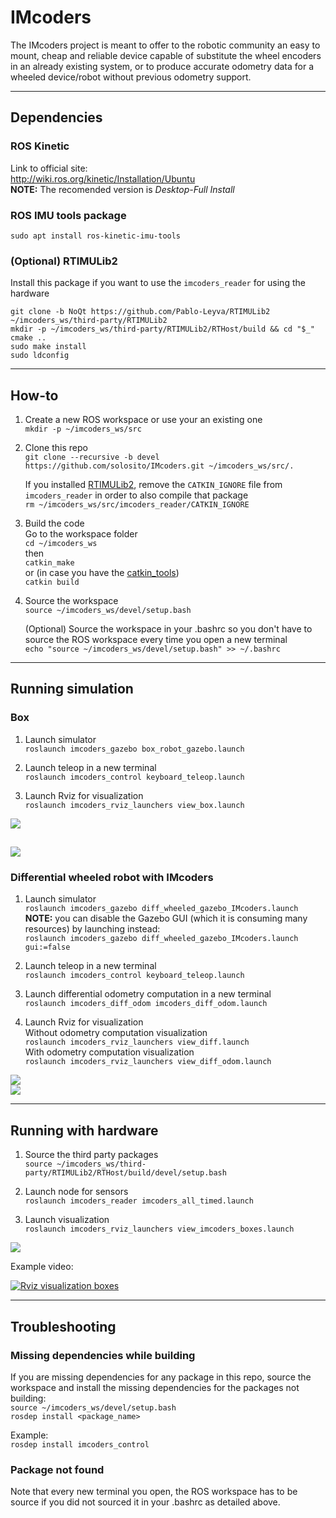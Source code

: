 # IMcoders
The IMcoders project is meant to offer to the robotic community an easy to mount, cheap and reliable device capable of substitute the wheel encoders in an already existing system, or to produce accurate odometry data for a wheeled device/robot without previous odometry support.  

___

## Dependencies
### ROS Kinetic
Link to official site:  
http://wiki.ros.org/kinetic/Installation/Ubuntu  
**NOTE:** The recomended version is _Desktop-Full Install_  

### ROS IMU tools package
`sudo apt install ros-kinetic-imu-tools`  

### (Optional) RTIMULib2
Install this package if you want to use the `imcoders_reader` for using the hardware 
```
git clone -b NoQt https://github.com/Pablo-Leyva/RTIMULib2 ~/imcoders_ws/third-party/RTIMULib2
mkdir -p ~/imcoders_ws/third-party/RTIMULib2/RTHost/build && cd "$_"
cmake ..
sudo make install
sudo ldconfig
```

___

## How-to
1. Create a new ROS workspace or use your an existing one  
`mkdir -p ~/imcoders_ws/src`

1. Clone this repo  
`git clone --recursive -b devel https://github.com/solosito/IMcoders.git ~/imcoders_ws/src/.`  

    If you installed [RTIMULib2](https://github.com/solosito/IMcoders#optional-rtimulib2), remove the `CATKIN_IGNORE` file from `imcoders_reader` in order to also compile that package  
    `rm ~/imcoders_ws/src/imcoders_reader/CATKIN_IGNORE`  

1. Build the code  
Go to the workspace folder  
`cd ~/imcoders_ws`  
then  
`catkin_make`  
or (in case you have the [catkin_tools](http://catkin-tools.readthedocs.io/en/latest/installing.html))  
`catkin build`  

1. Source the workspace  
`source ~/imcoders_ws/devel/setup.bash`  

    (Optional) Source the workspace in your .bashrc so you don't have to source the ROS workspace every time you open a new terminal  
    `echo "source ~/imcoders_ws/devel/setup.bash" >> ~/.bashrc`  

___

## Running simulation
### Box
1. Launch simulator  
`roslaunch imcoders_gazebo box_robot_gazebo.launch`  

1. Launch teleop in a new terminal  
`roslaunch imcoders_control keyboard_teleop.launch`  

1. Launch Rviz for visualization  
`roslaunch imcoders_rviz_launchers view_box.launch`  

![](https://github.com/solosito/IMcoders/blob/devel/doc/images/box_robot_gazebo.png)  

![](https://github.com/solosito/IMcoders/blob/devel/doc/images/box_gz-rotation.gif)  
---

### Differential wheeled robot with IMcoders  
1. Launch simulator  
`roslaunch imcoders_gazebo diff_wheeled_gazebo_IMcoders.launch`  
**NOTE:** you can disable the Gazebo GUI (which it is consuming many resources) by launching instead:  
`roslaunch imcoders_gazebo diff_wheeled_gazebo_IMcoders.launch gui:=false`  

1. Launch teleop in a new terminal  
`roslaunch imcoders_control keyboard_teleop.launch`  

1. Launch differential odometry computation in a new terminal  
`roslaunch imcoders_diff_odom imcoders_diff_odom.launch`  

1. Launch Rviz for visualization  
Without odometry computation visualization  
`roslaunch imcoders_rviz_launchers view_diff.launch`  
With odometry computation visualization  
`roslaunch imcoders_rviz_launchers view_diff_odom.launch`  


![](https://github.com/solosito/IMcoders/blob/devel/doc/images/diff_robot_gazebo.png)  
![](https://github.com/solosito/IMcoders/blob/devel/doc/images/diff_odom.gif)
___

## Running with hardware
1. Source the third party packages  
`source ~/imcoders_ws/third-party/RTIMULib2/RTHost/build/devel/setup.bash`  

1. Launch node for sensors  
`roslaunch imcoders_reader imcoders_all_timed.launch`  

1. Launch visualization  
`roslaunch imcoders_rviz_launchers view_imcoders_boxes.launch`  

![](https://github.com/solosito/IMcoders/blob/devel/doc/images/imcoders_rviz.png)  

Example video:

[![Rviz visualization boxes](https://img.youtube.com/vi/ohp5S3b75mg/0.jpg)](https://www.youtube.com/watch?v=ohp5S3b75mg)  

___

## Troubleshooting
### Missing dependencies while building
If you are missing dependencies for any package in this repo, source the workspace and install the missing dependencies for the packages not building:  
`source ~/imcoders_ws/devel/setup.bash`  
`rosdep install <package_name>`  

Example:  
`rosdep install imcoders_control`  

### Package not found
Note that every new terminal you open, the ROS workspace has to be source if you did not sourced it in your .bashrc as detailed above.  
